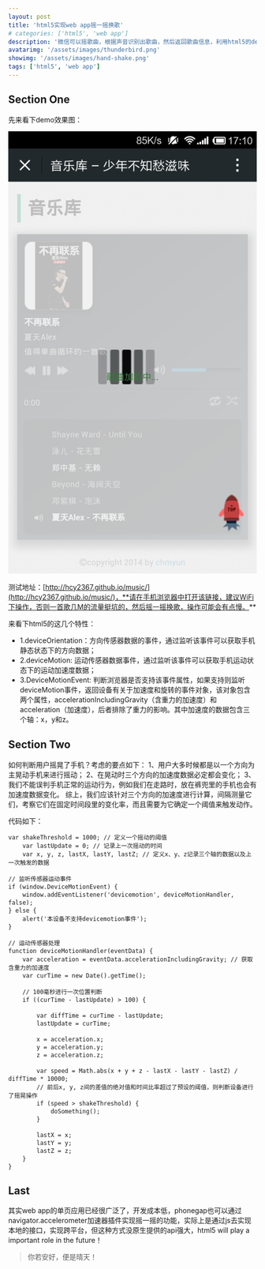 ```yaml
---
layout: post
title: 'html5实现web app摇一摇换歌'
# categories: ['html5', 'web app']
description: '微信可以摇歌曲，根据声音识别出歌曲，然后返回歌曲信息，利用html5的deviceOrientation特性和deviceMotion事件也可以在web app上实现类似于微信摇一摇的功能，原生的app实现也有相关接口，这里只考虑web app的情况......'
avatarimg: '/assets/images/thunderbird.png'
showimg: '/assets/images/hand-shake.png'
tags: ['html5', 'web app']
---
```


## Section One

先来看下demo效果图：

![摇一摇换歌](/assets/images/shake-music.png)

测试地址：[http://hcy2367.github.io/music/](http://hcy2367.github.io/music/)，**请在手机浏览器中打开该链接，建议WiFi下操作，否则一首歌几M的流量挺坑的，然后摇一摇换歌，操作可能会有点慢。**

来看下html5的这几个特性：

* 1.deviceOrientation：方向传感器数据的事件，通过监听该事件可以获取手机静态状态下的方向数据；
* 2.deviceMotion: 运动传感器数据事件，通过监听该事件可以获取手机运动状态下的运动加速度数据；
* 3.DeviceMotionEvent: 判断浏览器是否支持该事件属性，如果支持则监听deviceMotion事件，返回设备有关于加速度和旋转的事件对象，该对象包含两个属性，accelerationIncludingGravity（含重力的加速度）和acceleration（加速度），后者排除了重力的影响。其中加速度的数据包含三个轴：x，y和z。

## Section Two

如何判断用户摇晃了手机？考虑的要点如下：
1、用户大多时候都是以一个方向为主晃动手机来进行摇动；
2、在晃动时三个方向的加速度数据必定都会变化；
3、我们不能误判手机正常的运动行为，例如我们在走路时，放在裤兜里的手机也会有加速度数据变化。
综上，我们应该针对三个方向的加速度进行计算，间隔测量它们，考察它们在固定时间段里的变化率，而且需要为它确定一个阈值来触发动作。

代码如下：

	var shakeThreshold = 1000; // 定义一个摇动的阈值
        var lastUpdate = 0; // 记录上一次摇动的时间
        var x, y, z, lastX, lastY, lastZ; // 定义x、y、z记录三个轴的数据以及上一次触发的数据

	// 监听传感器运动事件
	if (window.DeviceMotionEvent) {
        window.addEventListener('devicemotion', deviceMotionHandler, false);
    } else {
        alert('本设备不支持devicemotion事件');
    }

    // 运动传感器处理
    function deviceMotionHandler(eventData) {
        var acceleration = eventData.accelerationIncludingGravity; // 获取含重力的加速度
        var curTime = new Date().getTime();

        // 100毫秒进行一次位置判断
        if ((curTime - lastUpdate) > 100) {

            var diffTime = curTime - lastUpdate;
            lastUpdate = curTime;

            x = acceleration.x;
            y = acceleration.y;
            z = acceleration.z;

            var speed = Math.abs(x + y + z - lastX - lastY - lastZ) / diffTime * 10000;
			// 前后x, y, z间的差值的绝对值和时间比率超过了预设的阈值，则判断设备进行了摇晃操作
            if (speed > shakeThreshold) {
                doSomething();
            }

            lastX = x;
            lastY = y;
            lastZ = z;
        }
    }

## Last

其实web app的单页应用已经很广泛了，开发成本低，phonegap也可以通过navigator.accelerometer加速器插件实现摇一摇的功能，实际上是通过js去实现本地的接口，实现跨平台，但这种方式没原生提供的api强大，html5 will play a important role in the future！


> 你若安好，便是晴天！
